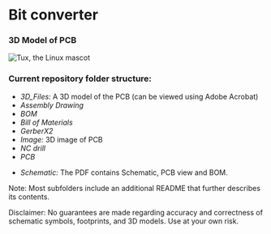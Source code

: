 # Bit converter

<!-- **Prezence V.1.0** is a RFID door lock access control system based on ESP32 module and RC522 RFID sensor -->

### 3D Model of PCB

![Tux, the Linux mascot](https://i.imgur.com/jCXK336.png)

### Current repository folder structure:

- _3D_Files:_ A 3D model of the PCB (can be viewed using Adobe Acrobat)
- _Assembly Drawing_
- _BOM_
- _Bill of Materials_
- _GerberX2_
- _Image:_ 3D image of PCB
- _NC drill_
- _PCB_
<!-- - _Pick Place:_ Pick Place file and BOM (LCSC Part # column in BOM must be filled with Part #, JLCPCB Part # if using JLCPCB for manufacturing) -->
- _Schematic:_ The PDF contains Schematic, PCB view and BOM.

<p>Note: Most subfolders include an additional README that further describes its contents.</p>

<p>Disclaimer: No guarantees are made regarding accuracy and correctness of schematic symbols, footprints, and 3D models. Use at your own risk.</p>
